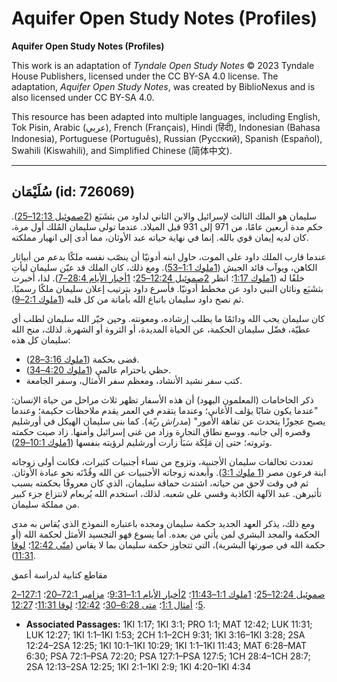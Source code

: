 # Aquifer Open Study Notes (Profiles)

**Aquifer Open Study Notes (Profiles)**

This work is an adaptation of *Tyndale Open Study Notes* © 2023 Tyndale House Publishers, licensed under the CC BY\-SA 4\.0 license. The adaptation, *Aquifer Open Study Notes*, was created by BiblioNexus and is also licensed under CC BY\-SA 4\.0\.

This resource has been adapted into multiple languages, including English, Tok Pisin, Arabic (عربي), French (Français), Hindi (हिंदी), Indonesian (Bahasa Indonesia), Portuguese (Português), Russian (Русский), Spanish (Español), Swahili (Kiswahili), and Simplified Chinese (简体中文).



--------------------------------

## سُلَيْمَان (id: 726069)

سليمان هو الملك الثالث لإسرائيل والابن الثاني لداود من بثشَبَع ([2صموئيل 12:13–25](https://ref.ly/2Sam12:13-2Sam12:25)). حكم مدة أربعين عامًا، من 971 إلى 931 قبل الميلاد. عندما تولى سليمان المُلك أول مرة، كان لديه إيمان قوي بالله. إنما في نهاية حياته عبد الأوثان، مما أدى إلى انهيار مملكته.

عندما قارب الملك داود على الموت، حاول ابنه أدونيّا أن ينصّب نفسه ملكًا بدعم من أبياثار الكاهن، ويوآب قائد الجيش ([1ملوك 1:1–53](https://ref.ly/1Kgs1:1-1Kgs1:53)). ومع ذلك، كان الملك قد عيّن سليمان ليأتِ خلفًا له ([1ملوك 1:17](https://ref.ly/1Kgs1:17)؛ انظر [2صموئيل 12:24–25](https://ref.ly/2Sam12:24-2Sam12:25)؛ [1أخبار الأيام 28:4–7](https://ref.ly/1Chr28:4-1Chr28:7)). لذا، أخبرت بثشَبَع وناثان النبي داود عن مخطط أدونيّا. فأسرع داود بترتيب إعلان سليمان ملكًا رسميًا. ثم نصح داود سليمان باتباع الله بأمانة من كل قلبه ([1ملوك 2:1–9](https://ref.ly/1Kgs2:1-1Kgs2:9)).

كان سليمان يحب الله ودائمًا ما يطلب إرشاده، ومعونته. وحين خيّر الله سليمان لطلب أي عطيّة، فضّل سليمان الحكمة، عن الحياة المديدة، أو الثروة أو الشهرة. لذلك، منح الله سليمان كل هذه:

* قضى بحكمة ([1ملوك 3:16–28](https://ref.ly/1Kgs3:16-1Kgs3:28)).
* حظي باحترام عالمي ([1ملوك 4:20–34](https://ref.ly/1Kgs4:20-1Kgs4:34)).
* كتب سفر نشيد الأنشاد، ومعظم سفر الأمثال، وسفر الجامعة.

ذكر الحاخامات (المعلمون اليهود) أن هذه الأسفار تظهر ثلاث مراحل من حياة الإنسان: "عندما يكون شابًا يؤلف الأغاني؛ وعندما يتقدم في العمر يقدم ملاحظات حكيمة؛ وعندما يصبح عجوزًا يتحدث عن تفاهة الأمور" (*مدراش ربّة*). كما بنى سليمان الهيكل في أورشليم وقصره إلى جانبه. ووسع نطاق التجارة وزاد من غنى إسرائيل وأمنها. زاد صيت حكمته وثروته؛ حتى إن مَلِكَة سَبَأ زارت أورشليم لرؤيته بنفسها ([1ملوك 10:1–29](https://ref.ly/1Kgs10:1-1Kgs10:29)).

تعددت تحالفات سليمان الأجنبية، وتزوج من نساء أجنبيات كثيرات، فكانت أولى زوجاته ابنة فرعون مصر ([1 ملوك 3:1](https://ref.ly/1Kgs3:1)). وأبعدنه زوجاته الأجنبيات عن الله وقُدْنَه نحو عبادة الأوثان. ثم في وقت لاحق من حياته، اشتدت حماقة سليمان، الذي كان معروفًا بحكمته بسبب تأثيرهن. عبد الآلهة الكاذبة وقسي على شعبه. لذلك، استخدم الله يُربعام لانتزاع جزء كبير من مملكة سليمان.

ومع ذلك، يذكر العهد الجديد حكمة سليمان ومجده باعتباره النموذج الذي يُقاس به مدى الحكمة والمجد البشري لمن يأتي من بعده. أما يسوع فهو التجسيد الأمثل لحكمة الله (أو حكمة الله في صورتها البشرية)، التي تتجاوز حكمة سليمان بما لا يقاس ([متّى 12:42](https://ref.ly/Matt12:42)؛ [لوقا 11:31](https://ref.ly/Luke11:31)).

مقاطع كتابية لدراسة أعمق

[2صموئيل 12:24–25](https://ref.ly/2Sam12:24-2Sam12:25)؛ [1ملوك 1:1–11:43](https://ref.ly/1Kgs1:1-1Kgs11:43)؛ [2أخبار الأيام 1:1–9:31](https://ref.ly/2Chr1:1-2Chr9:31)؛ [مزامير 72:1–20](https://ref.ly/Ps72:1-Ps72:20)؛ [127:1–5](https://ref.ly/Ps127:1-Ps127:5)؛ [أمثال 1:1](https://ref.ly/Prov1:1)؛ [متى 6:28–30](https://ref.ly/Matt6:28-Matt6:30)؛ [12:42](https://ref.ly/Matt12:42)؛ [لوقا 11:31](https://ref.ly/Luke11:31)؛ [12:27](https://ref.ly/Luke12:27).

* **Associated Passages:** 1KI 1:17; 1KI 3:1; PRO 1:1; MAT 12:42; LUK 11:31; LUK 12:27; 1KI 1:1–1KI 1:53; 2CH 1:1–2CH 9:31; 1KI 3:16–1KI 3:28; 2SA 12:24–2SA 12:25; 1KI 10:1–1KI 10:29; 1KI 1:1–1KI 11:43; MAT 6:28–MAT 6:30; PSA 72:1–PSA 72:20; PSA 127:1–PSA 127:5; 1CH 28:4–1CH 28:7; 2SA 12:13–2SA 12:25; 1KI 2:1–1KI 2:9; 1KI 4:20–1KI 4:34

